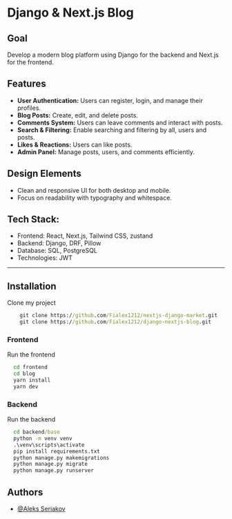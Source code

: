 # **Django & Next.js Blog**

## **Goal**
Develop a modern blog platform using Django for the backend and Next.js for the frontend.

## **Features**
- **User Authentication:** Users can register, login, and manage their profiles.
- **Blog Posts:** Create, edit, and delete posts.
- **Comments System:** Users can leave comments and interact with posts.
- **Search & Filtering:** Enable searching and filtering by all, users and posts.
- **Likes & Reactions:** Users can like posts.
- **Admin Panel:** Manage posts, users, and comments efficiently.

## **Design Elements**
- Clean and responsive UI for both desktop and mobile.
- Focus on readability with typography and whitespace.


## **Tech Stack:**
  - Frontend: React, Next.js, Tailwind CSS, zustand
  - Backend: Django, DRF, Pillow
  - Database: SQL, PostgreSQL
  - Technologies: JWT
---
## **Installation**
Clone my project
```cmd
    git clone https://github.com/Fialex1212/nextjs-django-market.git
    git clone https://github.com/Fialex1212/django-nextjs-blog.git
```

### **Frontend**
Run the frontend

```bash
  cd frontend
  cd blog
  yarn install
  yarn dev
```

### **Backend**
Run the backend

```cmd
  cd backend/base
  python -m venv venv
  .\venv\scripts\activate
  pip install requirements.txt
  python manage.py makemigrations
  python manage.py migrate
  python manage.py runserver
```
## **Authors**

- [@Aleks Seriakov](https://github.com/Fialex1212)

